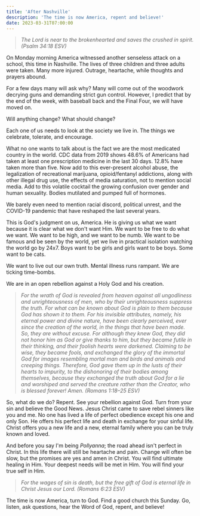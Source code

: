 ```yaml
---
title: 'After Nashville'
description: 'The time is now America, repent and believe!'
date: 2023-03-31T07:00:00
---
```


> _The Lord is near to the brokenhearted and saves the crushed in spirit. (Psalm 34:18 ESV)_

On Monday morning America witnessed another senseless attack on a school, this time in Nashville. The lives of three children and three adults were taken. Many more injured. Outrage, heartache, while thoughts and prayers abound.

For a few days many will ask why? Many will come out of the woodwork decrying guns and demanding strict gun control. However, I predict that by the end of the week, with baseball back and the Final Four, we will have moved on.

Will anything change? What should change?

Each one of us needs to look at the society we live in. The things we celebrate, tolerate, and encourage.

What no one wants to talk about is the fact we are the most medicated country in the world. CDC data from 2019 shows 48.6% of Americans had taken at least one prescription medicine in the last 30 days. 12.8% have taken more than five. Now add to this ever-present alcohol abuse, the legalization of recreational marijuana, opioid/fentanyl addictions, along with other illegal drug use, the effects of media saturation, not to mention social media. Add to this volatile cocktail the growing confusion over gender and human sexuality. Bodies mutilated and pumped full of hormones.

We barely even need to mention racial discord, political unrest, and the COVID-19 pandemic that have reshaped the last several years.

This is God's judgment on us, America. He is giving us what we want because it is clear what we don't want Him. We want to be free to do what we want. We want to be high, and we want to be numb. We want to be famous and be seen by the world, yet we live in practical isolation watching the world go by 24x7. Boys want to be girls and girls want to be boys. Some want to be cats.

We want to live out our own truth. Mental illness runs rampant. We are ticking time-bombs.

We are in an open rebellion against a Holy God and his creation.

> _For the wrath of God is revealed from heaven against all ungodliness and unrighteousness of men, who by their unrighteousness suppress the truth. For what can be known about God is plain to them because God has shown it to them. For his invisible attributes, namely, his eternal power and divine nature, have been clearly perceived, ever since the creation of the world, in the things that have been made. So, they are without excuse. For although they knew God, they did not honor him as God or give thanks to him, but they became futile in their thinking, and their foolish hearts were darkened. Claiming to be wise, they became fools, and exchanged the glory of the immortal God for images resembling mortal man and birds and animals and creeping things. Therefore, God gave them up in the lusts of their hearts to impurity, to the dishonoring of their bodies among themselves, because they exchanged the truth about God for a lie and worshiped and served the creature rather than the Creator, who is blessed forever! Amen. (Romans 1:18–25 ESV)_

So, what do we do? Repent. See your rebellion against God. Turn from your sin and believe the Good News. Jesus Christ came to save rebel sinners like you and me. No one has lived a life of perfect obedience except his one and only Son. He offers his perfect life and death in exchange for your sinful life. Christ offers you a new life and a new, eternal family where you can be truly known and loved.

And before you say I'm being _Pollyanna_; the road ahead isn't perfect in Christ. In this life there will still be heartache and pain. Change will often be slow, but the promises are yes and amen in Christ. You will find ultimate healing in Him. Your deepest needs will be met in Him. You will find your true self in Him.

> _For the wages of sin is death, but the free gift of God is eternal life in Christ Jesus our Lord. (Romans 6:23 ESV)_

The time is now America, turn to God. Find a good church this Sunday. Go, listen, ask questions, hear the Word of God, repent, and believe!
